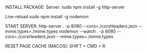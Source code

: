 INSTALL PACKAGE:
Server:
sudo npm install -g http-server

Live-reload
sudo npm install -g nodemon

START SERVER:
http-server . -p 8080 --cors=./corsHeaders.json --mime.types=./mime.types
nodemon --watch . -p 8080 --cors=./corsHeaders.json --mime.types=./mime.types

RESET PAGE CACHE (MACOS):
SHIFT + CMD + R
